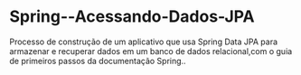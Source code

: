 # Spring--Acessando-Dados-JPA
Processo de construção de um aplicativo que usa Spring Data JPA para armazenar e recuperar dados em um banco de dados relacional,com o guia de primeiros passos da documentação Spring..
